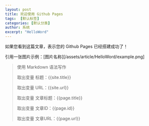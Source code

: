 ```yaml
---
layout: post
title: 欢迎使用 Github Pages
tags:  [默认标签]
categories: [默认分类]
author: 系统
excerpt: "HelloWord"
---
```


如果您看到这篇文章，表示您的 Github Pages 已经搭建成功了！

引用一张图片示例：[图片名称][/assets/article/HelloWord/example.png]

> 使用 Markdown 语法写作
> 
> 取出变量 标题：{{site.title}}
> 
> 取出变量 URL：{{site.url}}
> 
> 取出变量 文章标题：{{page.title}}
> 
> 取出变量 文章ID：{{page.id}}
> 
> 取出变量 文章URL：{{page.url}}